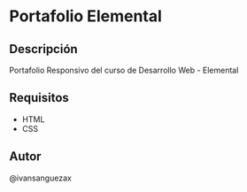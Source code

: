 # Portafolio Elemental
## Descripción
Portafolio Responsivo del curso de Desarrollo Web - Elemental 
## Requisitos
- HTML
- CSS
## Autor
@ivansanguezax